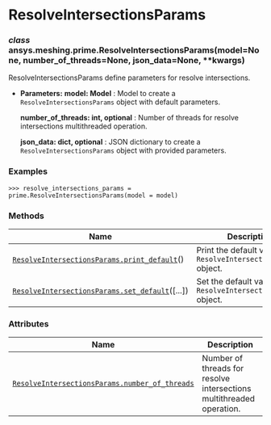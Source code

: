 <!-- vale off -->

# ResolveIntersectionsParams

<a id="ansys.meshing.prime.ResolveIntersectionsParams"></a>

### *class* ansys.meshing.prime.ResolveIntersectionsParams(model=None, number_of_threads=None, json_data=None, \*\*kwargs)

ResolveIntersectionsParams define parameters for resolve intersections.

* **Parameters:**
  **model: Model**
  : Model to create a `ResolveIntersectionsParams` object with default parameters.

  **number_of_threads: int, optional**
  : Number of threads for resolve intersections multithreaded operation.

  **json_data: dict, optional**
  : JSON dictionary to create a `ResolveIntersectionsParams` object with provided parameters.

### Examples

```pycon
>>> resolve_intersections_params = prime.ResolveIntersectionsParams(model = model)
```

<!-- !! processed by numpydoc !! -->

### Methods

| Name | Description |
|--------------------------------------------------------------------------------------------------------------------------------------------------------------------------------|--------------------------------------------------------------------|
| [`ResolveIntersectionsParams.print_default`](ansys.meshing.prime.ResolveIntersectionsParams.print_default.md#ansys.meshing.prime.ResolveIntersectionsParams.print_default)()   | Print the default values of `ResolveIntersectionsParams` object.   |
| [`ResolveIntersectionsParams.set_default`](ansys.meshing.prime.ResolveIntersectionsParams.set_default.md#ansys.meshing.prime.ResolveIntersectionsParams.set_default)([...])    | Set the default values of the `ResolveIntersectionsParams` object. |

### Attributes

| Name | Description |
|------------------------------------------------------------------------------------------------------------------------------------------------------------------------------------------|------------------------------------------------------------------------|
| [`ResolveIntersectionsParams.number_of_threads`](ansys.meshing.prime.ResolveIntersectionsParams.number_of_threads.md#ansys.meshing.prime.ResolveIntersectionsParams.number_of_threads)   | Number of threads for resolve intersections multithreaded operation.   |
<!-- vale on -->